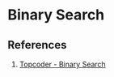 # Binary Search

## References
1. [Topcoder - Binary Search](https://www.topcoder.com/thrive/articles/Binary%20Search)

